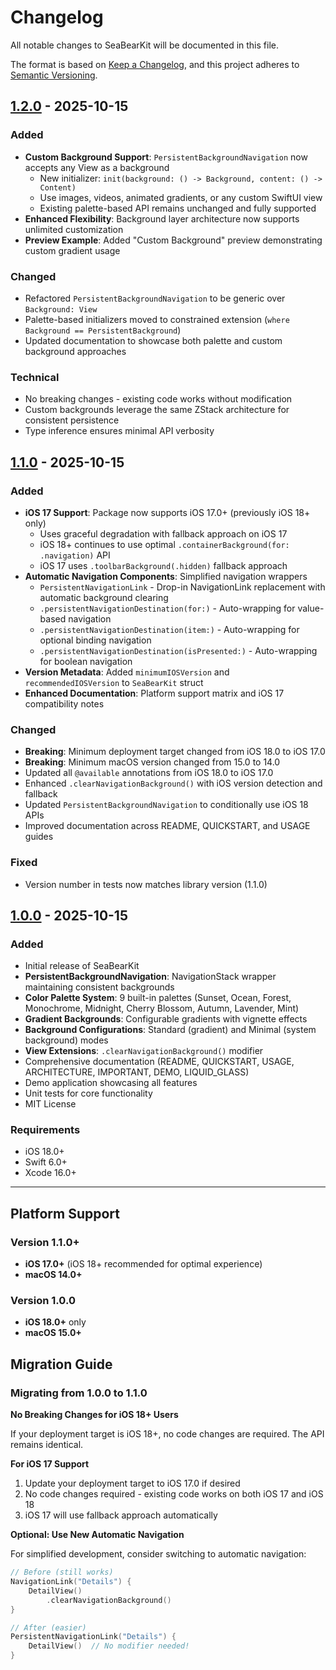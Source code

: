 # Changelog

All notable changes to SeaBearKit will be documented in this file.

The format is based on [Keep a Changelog](https://keepachangelog.com/en/1.0.0/),
and this project adheres to [Semantic Versioning](https://semver.org/spec/v2.0.0.html).

## [1.2.0] - 2025-10-15

### Added
- **Custom Background Support**: `PersistentBackgroundNavigation` now accepts any View as a background
  - New initializer: `init(background: () -> Background, content: () -> Content)`
  - Use images, videos, animated gradients, or any custom SwiftUI view
  - Existing palette-based API remains unchanged and fully supported
- **Enhanced Flexibility**: Background layer architecture now supports unlimited customization
- **Preview Example**: Added "Custom Background" preview demonstrating custom gradient usage

### Changed
- Refactored `PersistentBackgroundNavigation` to be generic over `Background: View`
- Palette-based initializers moved to constrained extension (`where Background == PersistentBackground`)
- Updated documentation to showcase both palette and custom background approaches

### Technical
- No breaking changes - existing code works without modification
- Custom backgrounds leverage the same ZStack architecture for consistent persistence
- Type inference ensures minimal API verbosity

## [1.1.0] - 2025-10-15

### Added
- **iOS 17 Support**: Package now supports iOS 17.0+ (previously iOS 18+ only)
  - Uses graceful degradation with fallback approach on iOS 17
  - iOS 18+ continues to use optimal `.containerBackground(for: .navigation)` API
  - iOS 17 uses `.toolbarBackground(.hidden)` fallback approach
- **Automatic Navigation Components**: Simplified navigation wrappers
  - `PersistentNavigationLink` - Drop-in NavigationLink replacement with automatic background clearing
  - `.persistentNavigationDestination(for:)` - Auto-wrapping for value-based navigation
  - `.persistentNavigationDestination(item:)` - Auto-wrapping for optional binding navigation
  - `.persistentNavigationDestination(isPresented:)` - Auto-wrapping for boolean navigation
- **Version Metadata**: Added `minimumIOSVersion` and `recommendedIOSVersion` to `SeaBearKit` struct
- **Enhanced Documentation**: Platform support matrix and iOS 17 compatibility notes

### Changed
- **Breaking**: Minimum deployment target changed from iOS 18.0 to iOS 17.0
- **Breaking**: Minimum macOS version changed from 15.0 to 14.0
- Updated all `@available` annotations from iOS 18.0 to iOS 17.0
- Enhanced `.clearNavigationBackground()` with iOS version detection and fallback
- Updated `PersistentBackgroundNavigation` to conditionally use iOS 18 APIs
- Improved documentation across README, QUICKSTART, and USAGE guides

### Fixed
- Version number in tests now matches library version (1.1.0)

## [1.0.0] - 2025-10-15

### Added
- Initial release of SeaBearKit
- **PersistentBackgroundNavigation**: NavigationStack wrapper maintaining consistent backgrounds
- **Color Palette System**: 9 built-in palettes (Sunset, Ocean, Forest, Monochrome, Midnight, Cherry Blossom, Autumn, Lavender, Mint)
- **Gradient Backgrounds**: Configurable gradients with vignette effects
- **Background Configurations**: Standard (gradient) and Minimal (system background) modes
- **View Extensions**: `.clearNavigationBackground()` modifier
- Comprehensive documentation (README, QUICKSTART, USAGE, ARCHITECTURE, IMPORTANT, DEMO, LIQUID_GLASS)
- Demo application showcasing all features
- Unit tests for core functionality
- MIT License

### Requirements
- iOS 18.0+
- Swift 6.0+
- Xcode 16.0+

---

## Platform Support

### Version 1.1.0+
- **iOS 17.0+** (iOS 18+ recommended for optimal experience)
- **macOS 14.0+**

### Version 1.0.0
- **iOS 18.0+** only
- **macOS 15.0+**

## Migration Guide

### Migrating from 1.0.0 to 1.1.0

**No Breaking Changes for iOS 18+ Users**

If your deployment target is iOS 18+, no code changes are required. The API remains identical.

**For iOS 17 Support**

1. Update your deployment target to iOS 17.0 if desired
2. No code changes required - existing code works on both iOS 17 and iOS 18
3. iOS 17 will use fallback approach automatically

**Optional: Use New Automatic Navigation**

For simplified development, consider switching to automatic navigation:

```swift
// Before (still works)
NavigationLink("Details") {
    DetailView()
        .clearNavigationBackground()
}

// After (easier)
PersistentNavigationLink("Details") {
    DetailView()  // No modifier needed!
}
```

[1.2.0]: https://github.com/seabearDEV/SeaBearKit/compare/v1.1.0...v1.2.0
[1.1.0]: https://github.com/seabearDEV/SeaBearKit/compare/v1.0.0...v1.1.0
[1.0.0]: https://github.com/seabearDEV/SeaBearKit/releases/tag/v1.0.0
